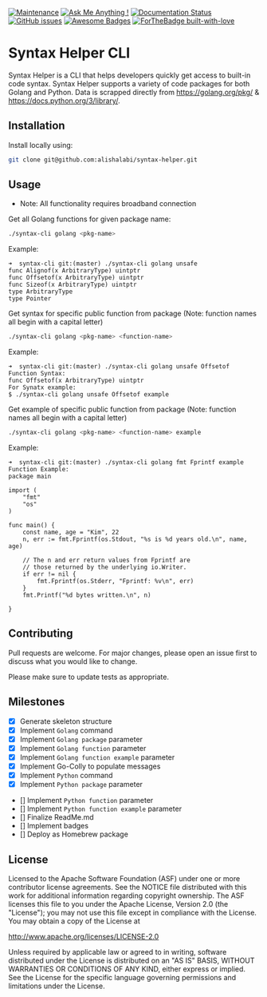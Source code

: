 [![Maintenance](https://img.shields.io/badge/Maintained%3F-yes-green.svg)](https://GitHub.com/Naereen/StrapDown.js/graphs/commit-activity) [![Ask Me Anything !](https://img.shields.io/badge/Ask%20me-anything-1abc9c.svg)](https://GitHub.com/Naereen/ama) [![Documentation Status](https://readthedocs.org/projects/ansicolortags/badge/?version=latest)](http://ansicolortags.readthedocs.io/?badge=latest) [![GitHub issues](https://img.shields.io/github/issues/Naereen/StrapDown.js.svg)](https://GitHub.com/Naereen/StrapDown.js/issues/) [![Awesome Badges](https://img.shields.io/badge/badges-awesome-green.svg)](https://github.com/Naereen/badges) [![ForTheBadge built-with-love](http://ForTheBadge.com/images/badges/built-with-love.svg)](https://GitHub.com/Naereen/)



# Syntax Helper CLI

Syntax Helper is a CLI that helps developers quickly get access to built-in code syntax. Syntax Helper supports a variety of code packages for both Golang and Python. Data is scrapped directly from https://golang.org/pkg/ & https://docs.python.org/3/library/.

## Installation

Install locally using:
```bash
git clone git@github.com:alishalabi/syntax-helper.git
```

## Usage
- Note: All functionality requires broadband connection

Get all Golang functions for given package name:
```bash
./syntax-cli golang <pkg-name>
```
Example:
```
➜  syntax-cli git:(master) ./syntax-cli golang unsafe                
func Alignof(x ArbitraryType) uintptr
func Offsetof(x ArbitraryType) uintptr
func Sizeof(x ArbitraryType) uintptr
type ArbitraryType
type Pointer
```


Get syntax for specific public function from package (Note: function names all begin with a capital letter)
```bash
./syntax-cli golang <pkg-name> <function-name>
```
Example:
```
➜  syntax-cli git:(master) ./syntax-cli golang unsafe Offsetof
Function Syntax:
func Offsetof(x ArbitraryType) uintptr
For Synatx example:
$ ./syntax-cli golang unsafe Offsetof example
```


Get example of specific public function from package (Note: function names all begin with a capital letter)
```bash
./syntax-cli golang <pkg-name> <function-name> example
```
Example:
```
➜  syntax-cli git:(master) ./syntax-cli golang fmt Fprintf example    
Function Example:
package main

import (
	"fmt"
	"os"
)

func main() {
	const name, age = "Kim", 22
	n, err := fmt.Fprintf(os.Stdout, "%s is %d years old.\n", name, age)

	// The n and err return values from Fprintf are
	// those returned by the underlying io.Writer.
	if err != nil {
		fmt.Fprintf(os.Stderr, "Fprintf: %v\n", err)
	}
	fmt.Printf("%d bytes written.\n", n)

}
```

## Contributing
Pull requests are welcome. For major changes, please open an issue first to discuss what you would like to change.

Please make sure to update tests as appropriate.

## Milestones
- [x] Generate skeleton structure
- [x] Implement `Golang` command
- [x] Implement `Golang package` parameter
- [x] Implement `Golang function` parameter
- [x] Implement `Golang function example` parameter
- [x] Implement Go-Colly to populate messages
- [x] Implement `Python` command
- [x] Implement `Python package` parameter
- [] Implement `Python function` parameter
- [] Implement `Python function example` parameter
- [] Finalize ReadMe.md
- [] Implement badges
- [] Deploy as Homebrew package


## License
Licensed to the Apache Software Foundation (ASF) under one or more contributor license agreements. See the NOTICE file distributed with this work for additional information regarding copyright ownership. The ASF licenses this file to you under the Apache License, Version 2.0 (the "License"); you may not use this file except in compliance with the License. You may obtain a copy of the License at

http://www.apache.org/licenses/LICENSE-2.0

Unless required by applicable law or agreed to in writing, software distributed under the License is distributed on an "AS IS" BASIS, WITHOUT WARRANTIES OR CONDITIONS OF ANY KIND, either express or implied. See the License for the specific language governing permissions and limitations under the License.
